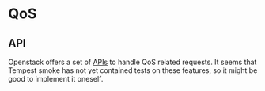 # QoS

## API

Openstack offers a set of [APIs](https://developer.openstack.org/api-ref/network/v2/index.html#quality-of-service) to handle QoS related requests. It seems that Tempest smoke has not yet contained tests on these features, so it might be good to implement it oneself.